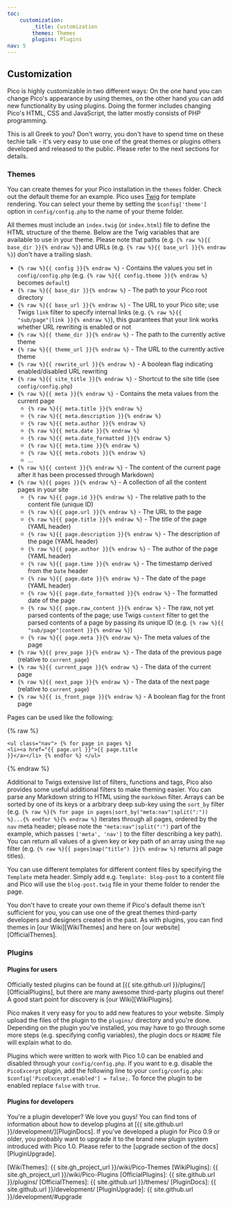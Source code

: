 ```yaml
---
toc:
    customization:
        _title: Customization
        themes: Themes
        plugins: Plugins
nav: 5
---
```


## Customization

Pico is highly customizable in two different ways: On the one hand you can change Pico's appearance by using themes, on the other hand you can add new functionality by using plugins. Doing the former includes changing Pico's HTML, CSS and JavaScript, the latter mostly consists of PHP programming.

This is all Greek to you? Don't worry, you don't have to spend time on these techie talk - it's very easy to use one of the great themes or plugins others developed and released to the public. Please refer to the next sections for details.

### Themes

You can create themes for your Pico installation in the `themes` folder. Check out the default theme for an example. Pico uses [Twig][] for template rendering. You can select your theme by setting the `$config['theme']` option in `config/config.php` to the name of your theme folder.

All themes must include an `index.twig` (or `index.html`) file to define the HTML structure of the theme. Below are the Twig variables that are available to use in your theme. Please note that paths (e.g. `{% raw %}{{ base_dir }}{% endraw %}`) and URLs (e.g. `{% raw %}{{ base_url }}{% endraw %}`) don't have a trailing slash.

* `{% raw %}{{ config }}{% endraw %}` - Contains the values you set in `config/config.php` (e.g. `{% raw %}{{ config.theme }}{% endraw %}` becomes `default`)
* `{% raw %}{{ base_dir }}{% endraw %}` - The path to your Pico root directory
* `{% raw %}{{ base_url }}{% endraw %}` - The URL to your Pico site; use Twigs `link` filter to specify internal links (e.g. `{% raw %}{{ "sub/page"|link }}{% endraw %}`), this guarantees that your link works whether URL rewriting is enabled or not
* `{% raw %}{{ theme_dir }}{% endraw %}` - The path to the currently active theme
* `{% raw %}{{ theme_url }}{% endraw %}` - The URL to the currently active theme
* `{% raw %}{{ rewrite_url }}{% endraw %}` - A boolean flag indicating enabled/disabled URL rewriting
* `{% raw %}{{ site_title }}{% endraw %}` - Shortcut to the site title (see `config/config.php`)
* `{% raw %}{{ meta }}{% endraw %}` - Contains the meta values from the current page
    * `{% raw %}{{ meta.title }}{% endraw %}`
    * `{% raw %}{{ meta.description }}{% endraw %}`
    * `{% raw %}{{ meta.author }}{% endraw %}`
    * `{% raw %}{{ meta.date }}{% endraw %}`
    * `{% raw %}{{ meta.date_formatted }}{% endraw %}`
    * `{% raw %}{{ meta.time }}{% endraw %}`
    * `{% raw %}{{ meta.robots }}{% endraw %}`
    * ...
* `{% raw %}{{ content }}{% endraw %}` - The content of the current page after it has been processed through Markdown)
* `{% raw %}{{ pages }}{% endraw %}` - A collection of all the content pages in your site
    * `{% raw %}{{ page.id }}{% endraw %}` - The relative path to the content file (unique ID)
    * `{% raw %}{{ page.url }}{% endraw %}` - The URL to the page
    * `{% raw %}{{ page.title }}{% endraw %}` - The title of the page (YAML header)
    * `{% raw %}{{ page.description }}{% endraw %}` - The description of the page (YAML header)
    * `{% raw %}{{ page.author }}{% endraw %}` - The author of the page (YAML header)
    * `{% raw %}{{ page.time }}{% endraw %}` - The timestamp derived from the `Date` header
    * `{% raw %}{{ page.date }}{% endraw %}` - The date of the page (YAML header)
    * `{% raw %}{{ page.date_formatted }}{% endraw %}` - The formatted date of the page
    * `{% raw %}{{ page.raw_content }}{% endraw %}` - The raw, not yet parsed contents of the page; use Twigs `content` filter to get the parsed contents of a page by passing its unique ID (e.g. `{% raw %}{{ "sub/page"|content }}{% endraw %}`)
    * `{% raw %}{{ page.meta }}{% endraw %}`- The meta values of the page
* `{% raw %}{{ prev_page }}{% endraw %}` - The data of the previous page (relative to `current_page`)
* `{% raw %}{{ current_page }}{% endraw %}` - The data of the current page
* `{% raw %}{{ next_page }}{% endraw %}` - The data of the next page (relative to `current_page`)
* `{% raw %}{{ is_front_page }}{% endraw %}` - A boolean flag for the front page

Pages can be used like the following:

{% raw %}<pre><code>&lt;ul class=&quot;nav&quot;&gt;
    {% for page in pages %}
        &lt;li&gt;&lt;a href=&quot;{{ page.url }}&quot;&gt;{{ page.title }}&lt;/a&gt;&lt;/li&gt;
    {% endfor %}
&lt;/ul&gt;</code></pre>{% endraw %}

Additional to Twigs extensive list of filters, functions and tags, Pico also provides some useful additional filters to make theming easier. You can parse any Markdown string to HTML using the `markdown` filter. Arrays can be sorted by one of its keys or a arbitrary deep sub-key using the `sort_by` filter (e.g. `{% raw %}{% for page in pages|sort_by("meta:nav"|split(":")) %}...{% endfor %}{% endraw %}` iterates through all pages, ordered by the `nav` meta header; please note the `"meta:nav"|split(":")` part of the example, which passes `['meta', 'nav']` to the filter describing a key path). You can return all values of a given key or key path of an array using the `map` filter (e.g. `{% raw %}{{ pages|map("title") }}{% endraw %}` returns all page titles).

You can use different templates for different content files by specifying the `Template` meta header. Simply add e.g. `Template: blog-post` to a content file and Pico will use the `blog-post.twig` file in your theme folder to render the page.

You don't have to create your own theme if Pico's default theme isn't sufficient for you, you can use one of the great themes third-party developers and designers created in the past. As with plugins, you can find themes in [our Wiki][WikiThemes] and here on [our website][OfficialThemes].

### Plugins

#### Plugins for users

Officially tested plugins can be found at [{{ site.github.url }}/plugins/][OfficialPlugins], but there are many awesome third-party plugins out there! A good start point for discovery is [our Wiki][WikiPlugins].

Pico makes it very easy for you to add new features to your website. Simply upload the files of the plugin to the `plugins/` directory and you're done. Depending on the plugin you've installed, you may have to go through some more steps (e.g. specifying config variables), the plugin docs or `README` file will explain what to do.

Plugins which were written to work with Pico 1.0 can be enabled and disabled through your `config/config.php`. If you want to e.g. disable the `PicoExcerpt` plugin, add the following line to your `config/config.php`: `$config['PicoExcerpt.enabled'] = false;`. To force the plugin to be enabled replace `false` with `true`.

#### Plugins for developers

You're a plugin developer? We love you guys! You can find tons of information about how to develop plugins at [{{ site.github.url }}/development/][PluginDocs]. If you've developed a plugin for Pico 0.9 or older, you probably want to upgrade it to the brand new plugin system introduced with Pico 1.0. Please refer to the [upgrade section of the docs][PluginUpgrade].

[Twig]: http://twig.sensiolabs.org/documentation
[WikiThemes]: {{ site.gh_project_url }}/wiki/Pico-Themes
[WikiPlugins]: {{ site.gh_project_url }}/wiki/Pico-Plugins
[OfficialPlugins]: {{ site.github.url }}/plugins/
[OfficialThemes]: {{ site.github.url }}/themes/
[PluginDocs]: {{ site.github.url }}/development/
[PluginUpgrade]: {{ site.github.url }}/development/#upgrade
